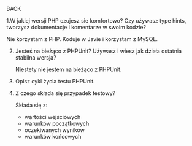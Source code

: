 BACK

1.W jakiej wersji PHP czujesz sie komfortowo? Czy używasz type hints, tworzysz
dokumentacje i komentarze w swoim kodzie?

Nie korzystam z PHP. Koduje w Javie i korzystam z MySQL.  

2. Jesteś na bieżąco z PHPUnit? Używasz i wiesz jak działa ostatnia stabilna wersja?

    Niestety nie jestem na bieżąco z PHPUnit.

3. Opisz cykl życia testu PHPUnit.

    

4. Z czego składa się przypadek testowy?

    Składa się z:
    - wartości wejściowych
    - warunków początkowych
    - oczekiwanych wyników
    - warunków końcowych
    
 